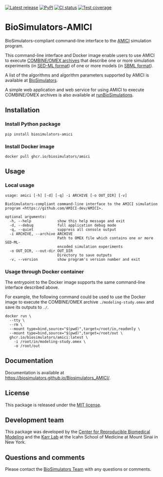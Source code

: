 [![Latest release](https://img.shields.io/github/v/tag/biosimulators/Biosimulators_AMICI)](https://github.com/biosimulations/Biosimulators_AMICI/releases)
[![PyPI](https://img.shields.io/pypi/v/biosimulators_amici)](https://pypi.org/project/biosimulators_amici/)
[![CI status](https://github.com/biosimulators/Biosimulators_AMICI/workflows/Continuous%20integration/badge.svg)](https://github.com/biosimulators/Biosimulators_AMICI/actions?query=workflow%3A%22Continuous+integration%22)
[![Test coverage](https://codecov.io/gh/biosimulators/Biosimulators_AMICI/branch/dev/graph/badge.svg)](https://codecov.io/gh/biosimulators/Biosimulators_AMICI)

# BioSimulators-AMICI
BioSimulators-compliant command-line interface to the [AMICI](https://github.com/AMICI-dev/AMICI) simulation program.

This command-line interface and Docker image enable users to use AMICI to execute [COMBINE/OMEX archives](https://combinearchive.org/) that describe one or more simulation experiments (in [SED-ML format](https://sed-ml.org)) of one or more models (in [SBML format](http://sbml.org])).

A list of the algorithms and algorithm parameters supported by AMICI is available at [BioSimulators](https://biosimulators.org/simulators/amici).

A simple web application and web service for using AMICI to execute COMBINE/OMEX archives is also available at [runBioSimulations](https://run.biosimulations.org).

## Installation

### Install Python package
```
pip install biosimulators-amici
```

### Install Docker image
```
docker pull ghcr.io/biosimulators/amici
```

## Usage

### Local usage
```
usage: amici [-h] [-d] [-q] -i ARCHIVE [-o OUT_DIR] [-v]

BioSimulators-compliant command-line interface to the AMICI simulation program <https://github.com/AMICI-dev/AMICI>.

optional arguments:
  -h, --help            show this help message and exit
  -d, --debug           full application debug mode
  -q, --quiet           suppress all console output
  -i ARCHIVE, --archive ARCHIVE
                        Path to OMEX file which contains one or more SED-ML-
                        encoded simulation experiments
  -o OUT_DIR, --out-dir OUT_DIR
                        Directory to save outputs
  -v, --version         show program's version number and exit
```

### Usage through Docker container
The entrypoint to the Docker image supports the same command-line interface described above.

For example, the following command could be used to use the Docker image to execute the COMBINE/OMEX archive `./modeling-study.omex` and save its outputs to `./`.

```
docker run \
  --tty \
  --rm \
  --mount type=bind,source="$(pwd)",target=/root/in,readonly \
  --mount type=bind,source="$(pwd)",target=/root/out \
  ghcr.io/biosimulators/amici:latest \
    -i /root/in/modeling-study.omex \
    -o /root/out
```

## Documentation
Documentation is available at https://biosimulators.github.io/Biosimulators_AMICI/.

## License
This package is released under the [MIT license](LICENSE).

## Development team
This package was developed by the [Center for Reproducible Biomedical Modeling](http://reproduciblebiomodels.org) and the [Karr Lab](https://www.karrlab.org) at the Icahn School of Medicine at Mount Sinai in New York.

## Questions and comments
Please contact the [BioSimulators Team](mailto:info@biosimulators.org) with any questions or comments.
